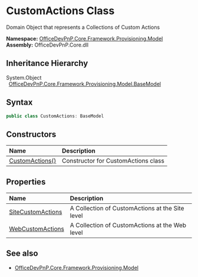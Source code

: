 # CustomActions Class
 Domain Object that represents a Collections of Custom Actions   

**Namespace:** [OfficeDevPnP.Core.Framework.Provisioning.Model](OfficeDevPnP.Core.Framework.Provisioning.Model.md)  
**Assembly:** OfficeDevPnP.Core.dll  
## Inheritance Hierarchy
System.Object  
&ensp;[OfficeDevPnP.Core.Framework.Provisioning.Model.BaseModel](OfficeDevPnP.Core.Framework.Provisioning.Model.BaseModel.md)  
## Syntax
```C#
public class CustomActions: BaseModel
```
## Constructors
|**Name**|**Description**|
|:-----|:-----|
| [CustomActions()](OfficeDevPnP.Core.Framework.Provisioning.Model.CustomActions.ctor1.md) | Constructor for CustomActions class 
## Properties
|**Name**|**Description**|
|:-----|:-----|
| [SiteCustomActions](OfficeDevPnP.Core.Framework.Provisioning.Model.CustomActions.SiteCustomActions.md) | A Collection of CustomActions at the Site level
| [WebCustomActions](OfficeDevPnP.Core.Framework.Provisioning.Model.CustomActions.WebCustomActions.md) | A Collection of CustomActions at the Web level
## See also
- [OfficeDevPnP.Core.Framework.Provisioning.Model](OfficeDevPnP.Core.Framework.Provisioning.Model.md)
